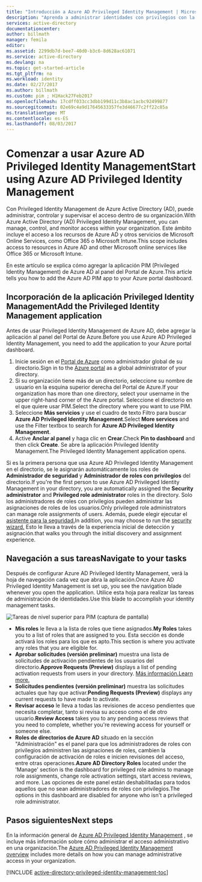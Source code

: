 ```yaml
---
title: "Introducción a Azure AD Privileged Identity Management | Microsoft Docs"
description: "Aprenda a administrar identidades con privilegios con la aplicación Privileged Identity Management de Azure Active Directory en el Portal de Azure."
services: active-directory
documentationcenter: 
author: billmath
manager: femila
editor: 
ms.assetid: 2299db7d-bee7-40d0-b3c6-8d628ac61071
ms.service: active-directory
ms.devlang: na
ms.topic: get-started-article
ms.tgt_pltfrm: na
ms.workload: identity
ms.date: 02/27/2017
ms.author: billmath
ms.custom: pim ; H1Hack27Feb2017
ms.openlocfilehash: 17cdff033cc3dbb199d11c3b8ac1acbc92499877
ms.sourcegitcommit: 02e69c4a9d17645633357fe3d46677c2ff22c85a
ms.translationtype: MT
ms.contentlocale: es-ES
ms.lasthandoff: 08/03/2017
---
```

# <a name="start-using-azure-ad-privileged-identity-management"></a><span data-ttu-id="4ba1b-103">Comenzar a usar Azure AD Privileged Identity Management</span><span class="sxs-lookup"><span data-stu-id="4ba1b-103">Start using Azure AD Privileged Identity Management</span></span>
<span data-ttu-id="4ba1b-104">Con Privileged Identity Management de Azure Active Directory (AD), puede administrar, controlar y supervisar el acceso dentro de su organización.</span><span class="sxs-lookup"><span data-stu-id="4ba1b-104">With Azure Active Directory (AD) Privileged Identity Management, you can manage, control, and monitor access within your organization.</span></span> <span data-ttu-id="4ba1b-105">Este ámbito incluye el acceso a los recursos de Azure AD y otros servicios de Microsoft Online Services, como Office 365 o Microsoft Intune.</span><span class="sxs-lookup"><span data-stu-id="4ba1b-105">This scope includes access to resources in Azure AD and other Microsoft online services like Office 365 or Microsoft Intune.</span></span>

<span data-ttu-id="4ba1b-106">En este artículo se explica cómo agregar la aplicación PIM (Privileged Identity Management) de Azure AD al panel del Portal de Azure.</span><span class="sxs-lookup"><span data-stu-id="4ba1b-106">This article tells you how to add the Azure AD PIM app to your Azure portal dashboard.</span></span>

## <a name="add-the-privileged-identity-management-application"></a><span data-ttu-id="4ba1b-107">Incorporación de la aplicación Privileged Identity Management</span><span class="sxs-lookup"><span data-stu-id="4ba1b-107">Add the Privileged Identity Management application</span></span>
<span data-ttu-id="4ba1b-108">Antes de usar Privileged Identity Management de Azure AD, debe agregar la aplicación al panel del Portal de Azure.</span><span class="sxs-lookup"><span data-stu-id="4ba1b-108">Before you use Azure AD Privileged Identity Management, you need to add the application to your Azure portal dashboard.</span></span>

1. <span data-ttu-id="4ba1b-109">Inicie sesión en el [Portal de Azure](https://portal.azure.com/) como administrador global de su directorio.</span><span class="sxs-lookup"><span data-stu-id="4ba1b-109">Sign in to the [Azure portal](https://portal.azure.com/) as a global administrator of your directory.</span></span>
2. <span data-ttu-id="4ba1b-110">Si su organización tiene más de un directorio, seleccione su nombre de usuario en la esquina superior derecha del Portal de Azure.</span><span class="sxs-lookup"><span data-stu-id="4ba1b-110">If your organization has more than one directory, select your username in the upper right-hand corner of the Azure portal.</span></span> <span data-ttu-id="4ba1b-111">Seleccione el directorio en el que quiere usar PIM.</span><span class="sxs-lookup"><span data-stu-id="4ba1b-111">Select the directory where you want to use PIM.</span></span>
3. <span data-ttu-id="4ba1b-112">Seleccione **Más servicios** y use el cuadro de texto Filtro para buscar **Azure AD Privileged Identity Management**.</span><span class="sxs-lookup"><span data-stu-id="4ba1b-112">Select **More services** and use the Filter textbox to search for **Azure AD Privileged Identity Management**.</span></span>
4. <span data-ttu-id="4ba1b-113">Active **Anclar al panel** y haga clic en **Crear**.</span><span class="sxs-lookup"><span data-stu-id="4ba1b-113">Check **Pin to dashboard** and then click **Create**.</span></span> <span data-ttu-id="4ba1b-114">Se abre la aplicación Privileged Identity Management.</span><span class="sxs-lookup"><span data-stu-id="4ba1b-114">The Privileged Identity Management application opens.</span></span>

<span data-ttu-id="4ba1b-115">Si es la primera persona que usa Azure AD Privileged Identity Management en el directorio, se le asignarán automáticamente los roles de **Administrador de seguridad** y **Administrador de roles con privilegios** del directorio.</span><span class="sxs-lookup"><span data-stu-id="4ba1b-115">If you're the first person to use Azure AD Privileged Identity Management in your directory, you are automatically assigned the **Security administrator** and **Privileged role administrator** roles in the directory.</span></span> <span data-ttu-id="4ba1b-116">Solo los administradores de roles con privilegios pueden administrar las asignaciones de roles de los usuarios.</span><span class="sxs-lookup"><span data-stu-id="4ba1b-116">Only privileged role administrators can manage role assignments of users.</span></span> <span data-ttu-id="4ba1b-117">Además, puede elegir ejecutar el [asistente para la seguridad.](active-directory-privileged-identity-management-security-wizard.md)</span><span class="sxs-lookup"><span data-stu-id="4ba1b-117">In addition, you may choose to run the [security wizard.](active-directory-privileged-identity-management-security-wizard.md)</span></span> <span data-ttu-id="4ba1b-118">Esto le lleva a través de la experiencia inicial de detección y asignación.</span><span class="sxs-lookup"><span data-stu-id="4ba1b-118">that walks you through the initial discovery and assignment experience.</span></span>

## <a name="navigate-to-your-tasks"></a><span data-ttu-id="4ba1b-119">Navegación a sus tareas</span><span class="sxs-lookup"><span data-stu-id="4ba1b-119">Navigate to your tasks</span></span>
<span data-ttu-id="4ba1b-120">Después de configurar Azure AD Privileged Identity Management, verá la hoja de navegación cada vez que abra la aplicación.</span><span class="sxs-lookup"><span data-stu-id="4ba1b-120">Once Azure AD Privileged Identity Management is set up, you see the navigation blade whenever you open the application.</span></span> <span data-ttu-id="4ba1b-121">Utilice esta hoja para realizar las tareas de administración de identidades.</span><span class="sxs-lookup"><span data-stu-id="4ba1b-121">Use this blade to accomplish your identity management tasks.</span></span>

![Tareas de nivel superior para PIM (captura de pantalla)](./media/active-directory-privileged-identity-management-getting-started/PIM_Tasks_New.png)

* <span data-ttu-id="4ba1b-123">**Mis roles** le lleva a la lista de roles que tiene asignados.</span><span class="sxs-lookup"><span data-stu-id="4ba1b-123">**My Roles** takes you to a list of roles that are assigned to you.</span></span> <span data-ttu-id="4ba1b-124">Esta sección es donde activará los roles para los que es apto.</span><span class="sxs-lookup"><span data-stu-id="4ba1b-124">This section is where you activate any roles that you are eligible for.</span></span>
* <span data-ttu-id="4ba1b-125">**Aprobar solicitudes (versión preliminar)** muestra una lista de solicitudes de activación pendientes de los usuarios del directorio.</span><span class="sxs-lookup"><span data-stu-id="4ba1b-125">**Approve Requests (Preview)** displays a list of pending activation requests from users in your directory.</span></span> [<span data-ttu-id="4ba1b-126">Más información.</span><span class="sxs-lookup"><span data-stu-id="4ba1b-126">Learn more.</span></span>](./privileged-identity-management/azure-ad-pim-approval-workflow.md)
* <span data-ttu-id="4ba1b-127">**Solicitudes pendientes (versión preliminar)** muestra las solicitudes actuales que hay que activar.</span><span class="sxs-lookup"><span data-stu-id="4ba1b-127">**Pending Requests (Preview)** displays any current requests to have made to activate.</span></span>
* <span data-ttu-id="4ba1b-128">**Revisar acceso** le lleva a todas las revisiones de acceso pendientes que necesita completar, tanto si revisa su acceso como el de otro usuario.</span><span class="sxs-lookup"><span data-stu-id="4ba1b-128">**Review Access** takes you to any pending access reviews that you need to complete, whether you're reviewing access for yourself or someone else.</span></span>
* <span data-ttu-id="4ba1b-129">**Roles de directorios de Azure AD** situado en la sección "Administración" es el panel para que los administradores de roles con privilegios administren las asignaciones de roles, cambien la configuración de activación de roles e inicien revisiones del acceso, entre otras operaciones.</span><span class="sxs-lookup"><span data-stu-id="4ba1b-129">**Azure AD Directory Roles** located under the 'Manage' section is the dashboard for privileged role admins to manage role assignments, change role activation settings, start access reviews, and more.</span></span> <span data-ttu-id="4ba1b-130">Las opciones de este panel están deshabilitadas para todos aquellos que no sean administradores de roles con privilegios.</span><span class="sxs-lookup"><span data-stu-id="4ba1b-130">The options in this dashboard are disabled for anyone who isn't a privileged role administrator.</span></span>

## <a name="next-steps"></a><span data-ttu-id="4ba1b-131">Pasos siguientes</span><span class="sxs-lookup"><span data-stu-id="4ba1b-131">Next steps</span></span>
<span data-ttu-id="4ba1b-132">En la información general de [Azure AD Privileged Identity Management](active-directory-privileged-identity-management-configure.md) , se incluye más información sobre cómo administrar el acceso administrativo en una organización.</span><span class="sxs-lookup"><span data-stu-id="4ba1b-132">The [Azure AD Privileged Identity Management overview](active-directory-privileged-identity-management-configure.md) includes more details on how you can manage administrative access in your organization.</span></span>

[!INCLUDE [active-directory-privileged-identity-management-toc](../../includes/active-directory-privileged-identity-management-toc.md)]

<!--Image references-->

[1]: ./media/active-directory-privileged-identity-management-configure/PIM_EnablePim.png
